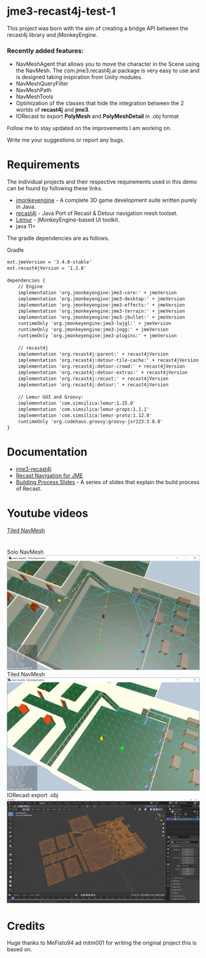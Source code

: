 # jme3-recast4j-test-1
This project was born with the aim of creating a bridge API between the recast4j library and jMonkeyEngine.

### Recently added features:
- NavMeshAgent that allows you to move the character in the Scene using the NavMesh. The com.jme3.recast4j.ai package is very easy to use and is designed taking inspiration from Unity modules.
- NavMeshQueryFilter
- NavMeshPath
- NavMeshTools
- Optimization of the classes that hide the integration between the 2 worlds of **recast4j** and **jme3**.
- IORecast to export **PolyMesh** and **PolyMeshDetail** in .obj format

Follow me to stay updated on the improvements I am working on. 

Write me your suggestions or report any bugs.

# Requirements
The individual projects and their respective requirements used in this demo can be found by following these links.

- [jmonkeyengine](https://github.com/jMonkeyEngine/jmonkeyengine) - A complete 3D game development suite written purely in Java.
- [recast4j](https://github.com/ppiastucki/recast4j) - Java Port of Recast & Detour navigation mesh toolset.
- [Lemur](https://github.com/jMonkeyEngine-Contributions/Lemur) - jMonkeyEngine-based UI toolkit.
- java 11+

The gradle dependencies are as follows.

Gradle
```
ext.jmeVersion = '3.4.0-stable'
ext.recast4jVersion = '1.2.8'

dependencies {
    // Engine
    implementation 'org.jmonkeyengine:jme3-core:' + jmeVersion
    implementation 'org.jmonkeyengine:jme3-desktop:' + jmeVersion
    implementation 'org.jmonkeyengine:jme3-effects:' + jmeVersion
    implementation 'org.jmonkeyengine:jme3-terrain:' + jmeVersion
    implementation 'org.jmonkeyengine:jme3-jbullet:' + jmeVersion
    runtimeOnly 'org.jmonkeyengine:jme3-lwjgl:' + jmeVersion
    runtimeOnly 'org.jmonkeyengine:jme3-jogg:' + jmeVersion
    runtimeOnly 'org.jmonkeyengine:jme3-plugins:' + jmeVersion
    
    // recast4j
    implementation 'org.recast4j:parent:' + recast4jVersion
    implementation 'org.recast4j:detour-tile-cache:' + recast4jVersion
    implementation 'org.recast4j:detour-crowd:' + recast4jVersion
    implementation 'org.recast4j:detour-extras:' + recast4jVersion
    implementation 'org.recast4j:recast:' + recast4jVersion
    implementation 'org.recast4j:detour:' + recast4jVersion
        
    // Lemur GUI and Groovy:
    implementation 'com.simsilica:lemur:1.15.0'
    implementation 'com.simsilica:lemur-props:1.1.1'
    implementation 'com.simsilica:lemur-proto:1.12.0'
    runtimeOnly 'org.codehaus.groovy:groovy-jsr223:3.0.8'
}
```

# Documentation
- [jme3-recast4j](https://github.com/MeFisto94/jme3-recast4j-demo/wiki)
- [Recast Navigation for JME](https://wiki.jmonkeyengine.org/docs/3.4/contributions/ai/recast.html)
- [Building Process Slides](https://github.com/capdevon/jme3-recast4j-test-1/blob/main/docs/MikkoMononen_RecastSlides.pdf) - A series of slides that explain the build process of Recast.

# Youtube videos
[Tiled NavMesh](https://youtu.be/rCZWPvcwktQ)


# 
Solo NavMesh
![Screenshot](images/buildSoloModified-2.jpg)
Tiled NavMesh
![Screenshot](images/buildTileCache.jpg)
IORecast export .obj
![Screenshot](images/navmesh-obj-export.jpg)

# Credits
Huge thanks to MeFisto94 ad mitm001 for writing the original project this is based on.
